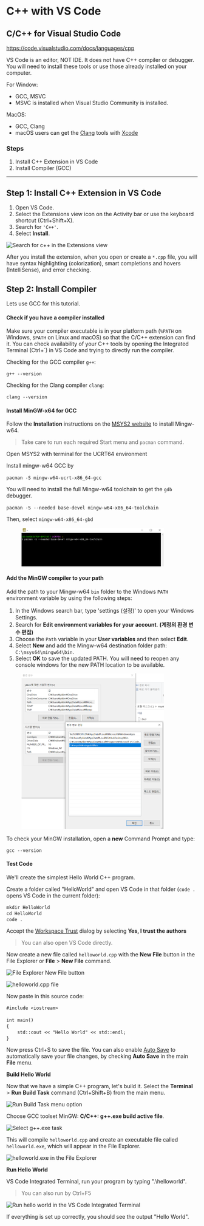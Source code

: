 # C++ with VS Code

## C/C++ for Visual Studio Code

https://code.visualstudio.com/docs/languages/cpp

VS Code is an editor, NOT IDE. It does not have C++ compiler or debugger. You will need to install these tools or use those already installed on your computer.

For Window:

* GCC, MSVC
* MSVC is installed when Visual Studio Community is installed.

MacOS:

* GCC, Clang
* macOS users can get the [Clang](https://wikipedia.org/wiki/Clang) tools with [Xcode](https://developer.apple.com/xcode/)

### Steps

1. Install C++ Extension in VS Code
2. Install Compiler (GCC)

***

## Step 1: Install C++ Extension in VS Code

1. Open VS Code.
2. Select the Extensions view icon on the Activity bar or use the keyboard shortcut (Ctrl+Shift+X).
3. Search for `'C++'`.
4. Select **Install**.

![Search for c++ in the Extensions view](https://code.visualstudio.com/assets/docs/languages/cpp/search-cpp-extension.png)

After you install the extension, when you open or create a `*.cpp` file, you will have syntax highlighting (colorization), smart completions and hovers (IntelliSense), and error checking.

## Step 2: Install Compiler

Lets use GCC for this tutorial.

#### Check if you have a compiler installed

Make sure your compiler executable is in your platform path (`%PATH` on Windows, `$PATH` on Linux and macOS) so that the C/C++ extension can find it. You can check availability of your C++ tools by opening the Integrated Terminal (Ctrl+\`) in VS Code and trying to directly run the compiler.

Checking for the GCC compiler `g++`:

```
g++ --version
```

Checking for the Clang compiler `clang`:

```
clang --version
```

#### Install MinGW-x64 for GCC

Follow the **Installation** instructions on the [MSYS2 website](https://www.msys2.org/) to install Mingw-w64.

> Take care to run each required Start menu and `pacman` command.

Open MSYS2 with terminal for the UCRT64 environment

Install mingw-w64 GCC by

`pacman -S mingw-w64-ucrt-x86_64-gcc`

You will need to install the full Mingw-w64 toolchain to get the `gdb` debugger.

`pacman -S --needed base-devel mingw-w64-x86_64-toolchain`

Then, select `mingw-w64-x86_64-gbd`

<figure><img src="../../../.gitbook/assets/image (1).png" alt="" width="375"><figcaption></figcaption></figure>

#### Add the MinGW compiler to your path

Add the path to your Mingw-w64 `bin` folder to the Windows `PATH` environment variable by using the following steps:

1. In the Windows search bar, type 'settings (설정)' to open your Windows Settings.
2. Search for **Edit environment variables for your account**. **(계정의 환경 변수 편집)**
3. Choose the `Path` variable in your **User variables** and then select **Edit**.
4. Select **New** and add the Mingw-w64 destination folder path: `C:\msys64\mingw64\bin`.
5. Select **OK** to save the updated PATH. You will need to reopen any console windows for the new PATH location to be available.

<figure><img src="../../../.gitbook/assets/image.png" alt="" width="375"><figcaption></figcaption></figure>



To check your MinGW installation, open a **new** Command Prompt and type:

```
gcc --version
```

#### Test Code

We'll create the simplest Hello World C++ program.

Create a folder called "HelloWorld" and open VS Code in that folder (`code .` opens VS Code in the current folder):

```
mkdir HelloWorld
cd HelloWorld
code .
```

Accept the [Workspace Trust](https://code.visualstudio.com/docs/editor/workspace-trust) dialog by selecting **Yes, I trust the authors**

> You can also open VS Code directly.

Now create a new file called `helloworld.cpp` with the **New File** button in the File Explorer or **File** > **New File** command.

![File Explorer New File button](https://code.visualstudio.com/assets/docs/languages/cpp/new-file.png)

![helloworld.cpp file](https://code.visualstudio.com/assets/docs/languages/cpp/hello-world-cpp.png)

Now paste in this source code:

```
#include <iostream>

int main()
{
    std::cout << "Hello World" << std::endl;
}
```

Now press Ctrl+S to save the file. You can also enable [Auto Save](https://code.visualstudio.com/docs/editor/codebasics#\_save-auto-save) to automatically save your file changes, by checking **Auto Save** in the main **File** menu.

**Build Hello World**

Now that we have a simple C++ program, let's build it. Select the **Terminal** > **Run Build Task** command (Ctrl+Shift+B) from the main menu.

![Run Build Task menu option](https://code.visualstudio.com/assets/docs/languages/cpp/run-build-task.png)

Choose GCC toolset MinGW: **C/C++: g++.exe build active file**.

![Select g++.exe task](https://code.visualstudio.com/assets/docs/languages/cpp/gpp-build-task-msys64.png)

This will compile `helloworld.cpp` and create an executable file called `helloworld.exe`, which will appear in the File Explorer.

![helloworld.exe in the File Explorer](https://code.visualstudio.com/assets/docs/languages/cpp/hello-world-exe.png)

**Run Hello World**

VS Code Integrated Terminal, run your program by typing ".\helloworld".

> You can also run by Ctrl+F5

![Run hello world in the VS Code Integrated Terminal](https://code.visualstudio.com/assets/docs/languages/cpp/run-hello-world.png)

If everything is set up correctly, you should see the output "Hello World".
